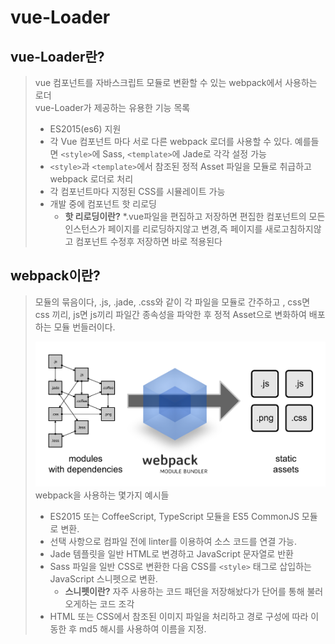 # vue-Loader

## vue-Loader란?
> vue 컴포넌트를 자바스크립트 모듈로 변환할 수 있는 webpack에서 사용하는 로더<br>
> vue-Loader가 제공하는 유용한 기능 목록
> - ES2015(es6) 지원
> - 각 Vue 컴포넌트 마다 서로 다른 webpack 로더를 사용할 수 있다. 예를들면 `<style>`에 Sass, `<template>`에 Jade로 각각 설정 가능
> - `<style>`과 `<template>`에서 참조된 정적 Asset 파일을 모듈로 취급하고 webpack 로더로 처리
> - 각 컴포넌트마다 지정된 CSS를 시뮬레이트 가능
> - 개발 중에 컴포넌트 핫 리로딩
>     - <strong>핫 리로딩이란?</strong>  *.vue파일을 편집하고 저장하면 편집한 컴포넌트의 모든 인스턴스가 페이지를 리로딩하지않고 변경,즉 페이지를 새로고침하지않고 컴포넌트 수정후 저장하면 바로 적용된다

## webpack이란?
> 모듈의 묶음이다, .js, .jade, .css와 같이 각 파일을 모듈로 간주하고 , css면 css 끼리, js면 js끼리 파일간 종속성을 파악한 후 정적 Asset으로 변화하여 배포하는 모듈 번들러이다.<br>
>
> ![oop](./picture/web_pack.png)
> webpack을 사용하는 몇가지 예시들
> - ES2015 또는 CoffeeScript, TypeScript 모듈을 ES5 CommonJS 모듈로 변환.
> - 선택 사항으로 컴파일 전에 linter를 이용하여 소스 코드를 연결 가능.
> - Jade 템플릿을 일반 HTML로 변경하고 JavaScript 문자열로 반환
> - Sass 파일을 일반 CSS로 변환한 다음 CSS를 `<style>` 태그로 삽입하는 JavaScript 스니펫으로 변환.
>   - <strong>스니펫이란?</strong> 자주 사용하는 코드 패던을 저장해놨다가 단어를 통해 불러오게하는 코드 조각
> - HTML 또는 CSS에서 참조된 이미지 파일을 처리하고 경로 구성에 따라 이동한 후 md5 해시를 사용하여 이름을 지정.